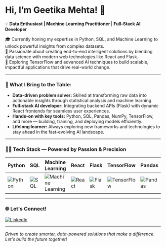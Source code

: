 # Hi, I’m Geetika Mehta! 👋

💡 **Data Enthusiast | Machine Learning Practitioner | Full-Stack AI Developer**

🎓 Currently honing my expertise in Python, SQL, and Machine Learning to unlock powerful insights from complex datasets.  
🚀 Passionate about creating end-to-end intelligent solutions by blending data science with modern web technologies like React and Flask.  
🤖 Exploring TensorFlow and advanced AI techniques to build scalable, impactful applications that drive real-world change.

---

### 💼 What I Bring to the Table:

- **Data-driven problem solver:** Skilled at transforming raw data into actionable insights through statistical analysis and machine learning.  
- **Full-stack AI developer:** Integrating backend APIs (Flask) with dynamic React frontends for seamless user experiences.  
- **Hands-on with key tools:** Python, SQL, Pandas, NumPy, TensorFlow, and more — building, training, and deploying models efficiently.  
- **Lifelong learner:** Always exploring new frameworks and technologies to stay ahead in the fast-evolving AI landscape.

---

### 👩‍💻 Tech Stack — Powered by Passion & Precision

 
| Python | SQL | Machine Learning | React | Flask | TensorFlow | Pandas | NumPy |
|--------|-----|------------------|-------|-------|------------|--------|-------|
| ![Python](https://img.shields.io/badge/-Python-FFD43B?style=for-the-badge&logo=python&logoColor=3776AB) | ![SQL](https://img.shields.io/badge/-SQL-FF6F91?style=for-the-badge&logo=postgresql&logoColor=white) | ![Machine Learning](https://img.shields.io/badge/-Machine_Learning-AA4AFF?style=for-the-badge&logo=scikitlearn&logoColor=white) | ![React](https://img.shields.io/badge/-React-61DAFB?style=for-the-badge&logo=react&logoColor=20232A) | ![Flask](https://img.shields.io/badge/-Flask-00FFAA?style=for-the-badge&logo=flask&logoColor=black) | ![TensorFlow](https://img.shields.io/badge/-TensorFlow-FF8C42?style=for-the-badge&logo=tensorflow&logoColor=white) | ![Pandas](https://img.shields.io/badge/-Pandas-FF1493?style=for-the-badge&logo=pandas&logoColor=white) | ![NumPy](https://img.shields.io/badge/-NumPy-00BFFF?style=for-the-badge&logo=numpy&logoColor=white) |


---

### 🌐 Let's Connect!

[![LinkedIn](https://img.shields.io/badge/-LinkedIn-0077B5?style=for-the-badge&logo=linkedin&logoColor=white)](https://www.linkedin.com/in/geetika-mehta-137997298/)

---

*Driven to create smarter, data-powered solutions that make a difference. Let's build the future together!*
